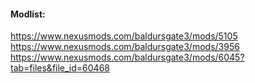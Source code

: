 
#### Modlist:
https://www.nexusmods.com/baldursgate3/mods/5105
https://www.nexusmods.com/baldursgate3/mods/3956
https://www.nexusmods.com/baldursgate3/mods/6045?tab=files&file_id=60468